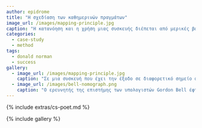 ```yaml
---
author: epidrome
title: "Η σχεδίαση των καθημερινών πραγμάτων"
image_url: /images/mapping-principle.jpg
caption: "Η κατανόηση και η χρήση μιας συσκευής διέπεται από μερικές βασικές και διαχρονικές αξίες που είναι οι ίδιες ανεξάρτητα από το είδος και την πολυπλοκότητα που μπορεί να έχει η διάδραση ανθρώπου υπολογιστή."
categories:
  - case-study
  - method
tags:
  - donald norman
  - success
gallery:
  - image_url: /images/mapping-principle.jpg
    caption: "Σε μια συσκευή που έχει την έξοδο σε διαφορετικό σημείο από την είσοδο του χρήστη θα πρέπει να υπάρχει μια φυσική απεικόνιση ανάμεσα στην είσοδο και στην έξοδο, όπως στην περίπτωση των εστιών μιας κουζίνας μαγειρέματος."
  - image_url: /images/bell-nomograph.png
    caption: "Ο ερευνητής της επιστήμης των υπολογιστών Gordon Bell έφτιαξε το 2002 ένα διάγραμμα που δείχνει πόσο διαφορετικοί είναι οι υπολογιστές και τα δημογραφικά των χρηστών ανάλογα με τη δεκαετία που εμφανίστηκαν."  
---
```


{% include extras/cs-poet.md %}

{% include gallery %}
